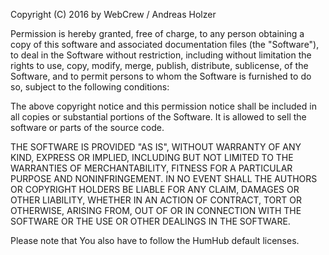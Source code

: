 Copyright (C) 2016 by WebCrew / Andreas Holzer

Permission is hereby granted, free of charge, to any person obtaining a copy of this software and associated documentation files (the "Software"), to deal in the Software without restriction, including without limitation the rights to use, copy, modify, merge, publish, distribute, sublicense, of the Software, and to permit persons to whom the Software is furnished to do so, subject to
the following conditions:

The above copyright notice and this permission notice shall be included in all copies or substantial portions of the Software. It is allowed to sell the software or parts of the source code.

THE SOFTWARE IS PROVIDED "AS IS", WITHOUT WARRANTY OF ANY KIND, EXPRESS OR IMPLIED, INCLUDING BUT NOT LIMITED TO THE WARRANTIES OF MERCHANTABILITY, FITNESS FOR A PARTICULAR PURPOSE AND NONINFRINGEMENT. IN NO EVENT SHALL THE AUTHORS OR COPYRIGHT HOLDERS BE LIABLE FOR ANY CLAIM, DAMAGES OR OTHER LIABILITY, WHETHER IN AN ACTION OF CONTRACT, TORT OR OTHERWISE, ARISING FROM, OUT OF OR IN CONNECTION WITH THE SOFTWARE OR THE USE OR OTHER DEALINGS IN THE SOFTWARE.

Please note that You also have to follow the HumHub default licenses.
